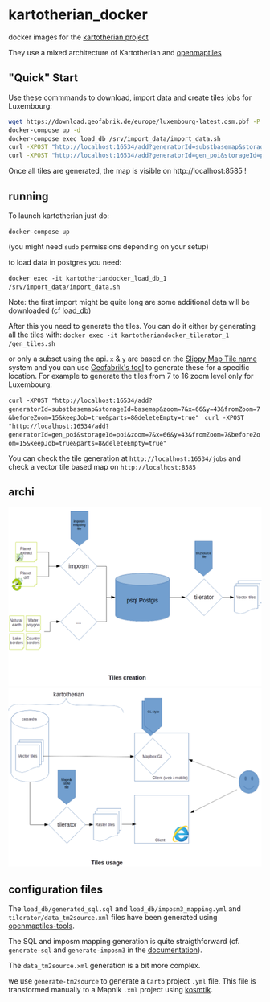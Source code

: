 # kartotherian_docker
docker images for the [kartotherian project](https://github.com/kartotherian/kartotherian)

They use a mixed architecture of Kartotherian and [openmaptiles](https://github.com/openmaptiles/openmaptiles)


## "Quick" Start

Use these commmands to download, import data and create tiles jobs for Luxembourg:

```bash
wget https://download.geofabrik.de/europe/luxembourg-latest.osm.pbf -P data/
docker-compose up -d
docker-compose exec load_db /srv/import_data/import_data.sh
curl -XPOST "http://localhost:16534/add?generatorId=substbasemap&storageId=basemap&zoom=7&x=66&y=43&fromZoom=0&beforeZoom=15&keepJob=true&parts=8&deleteEmpty=true"
curl -XPOST "http://localhost:16534/add?generatorId=gen_poi&storageId=poi&zoom=7&x=66&y=43&fromZoom=14&beforeZoom=15&keepJob=true&parts=8&deleteEmpty=true"
```

Once all tiles are generated, the map is visible on http://localhost:8585 !


## running

To launch kartotherian just do:

`docker-compose up`

(you might need `sudo` permissions depending on your setup)

to load data in postgres you need:

`docker exec -it kartotheriandocker_load_db_1 /srv/import_data/import_data.sh`

Note: the first import might be quite long are some additional data will be downloaded (cf [load_db](https://github.com/QwantResearch/kartotherian_docker/blob/master/load_db/readme.md))

After this you need to generate the tiles. You can do it either by generating all the tiles with:
`docker exec -it kartotheriandocker_tilerator_1 /gen_tiles.sh`

or only a subset using the api. `x` & `y` are based on the [Slippy Map Tile name](https://wiki.openstreetmap.org/wiki/Slippy_map_tilenames) system and you can use [Geofabrik's tool](http://download.geofabrik.de/europe/luxembourg.html) to generate these for a specific location.
For example to generate the tiles from 7 to 16 zoom level only for Luxembourg:

`curl -XPOST "http://localhost:16534/add?generatorId=substbasemap&storageId=basemap&zoom=7&x=66&y=43&fromZoom=7&beforeZoom=15&keepJob=true&parts=8&deleteEmpty=true"
`
`curl -XPOST "http://localhost:16534/add?generatorId=gen_poi&storageId=poi&zoom=7&x=66&y=43&fromZoom=7&beforeZoom=15&keepJob=true&parts=8&deleteEmpty=true"`

You can check the tile generation at `http://localhost:16534/jobs` and check a vector tile based map on `http://localhost:8585`




## archi

![Tile generation](documentation/tile_gen.png)
![Tile use](documentation/tile_use.png)

## configuration files

The `load_db/generated_sql.sql` and `load_db/imposm3_mapping.yml` and `tilerator/data_tm2source.xml` files have been generated using [openmaptiles-tools](https://github.com/openmaptiles/openmaptiles-tools).

The SQL and imposm mapping generation is quite straigthforward (cf. `generate-sql` and `generate-imposm3` in the [documentation](https://github.com/openmaptiles/openmaptiles-tools/blob/master/README.md)).

The `data_tm2source.xml` generation is a bit more complex.

we use `generate-tm2source` to generate a `Carto` project `.yml` file.
This file is transformed manually to a Mapnik `.xml` project using [kosmtik](https://github.com/kosmtik/kosmtik).

